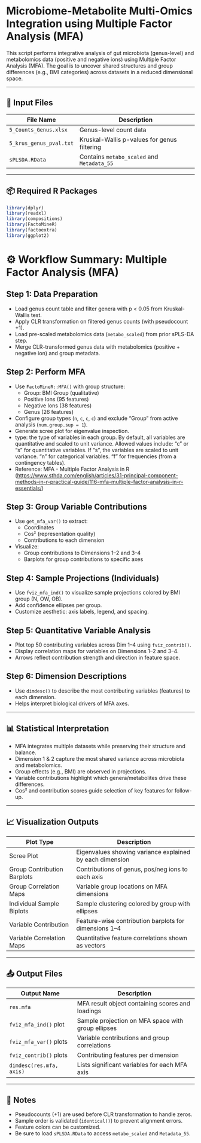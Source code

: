 # Microbiome-Metabolite Multi-Omics Integration using Multiple Factor Analysis (MFA)

This script performs integrative analysis of gut microbiota (genus-level) and metabolomics data (positive and negative ions) using Multiple Factor Analysis (MFA). The goal is to uncover shared structures and group differences (e.g., BMI categories) across datasets in a reduced dimensional space.

---

## 📂 Input Files

| File Name                                  | Description                                  |
|--------------------------------------------|----------------------------------------------|
| `5_Counts_Genus.xlsx`                      | Genus-level count data                       |
| `5_krus_genus_pval.txt`                    | Kruskal-Wallis p-values for genus filtering  |
| `sPLSDA.RData`                             | Contains `metabo_scaled` and `Metadata_55`  |

---

## 📦 Required R Packages

```r
library(dplyr)
library(readxl)
library(compositions)
library(FactoMineR)
library(factoextra)
library(ggplot2)
```



# ⚙️ Workflow Summary: Multiple Factor Analysis (MFA)

## Step 1: Data Preparation
- Load genus count table and filter genera with p < 0.05 from Kruskal-Wallis test.
- Apply CLR transformation on filtered genus counts (with pseudocount +1).
- Load pre-scaled metabolomics data (`metabo_scaled`) from prior sPLS-DA step.
- Merge CLR-transformed genus data with metabolomics (positive + negative ion) and group metadata.

## Step 2: Perform MFA
- Use `FactoMineR::MFA()` with group structure:
  - Group: BMI Group (qualitative)
  - Positive Ions (95 features)
  - Negative Ions (38 features)
  - Genus (26 features)
- Configure group types (`n`, `c`, `c`, `c`) and exclude “Group” from active analysis (`num.group.sup = 1`).
- Generate scree plot for eigenvalue inspection.
- type: the type of variables in each group. By default, all variables are quantitative and scaled to unit variance. Allowed values include:
“c” or “s” for quantitative variables. If “s”, the variables are scaled to unit variance.
“n” for categorical variables.
“f” for frequencies (from a contingency tables).
- Reference: MFA - Multiple Factor Analysis in R (https://www.sthda.com/english/articles/31-principal-component-methods-in-r-practical-guide/116-mfa-multiple-factor-analysis-in-r-essentials/)

## Step 3: Group Variable Contributions
- Use `get_mfa_var()` to extract:
  - Coordinates
  - Cos² (representation quality)
  - Contributions to each dimension
- Visualize:
  - Group contributions to Dimensions 1–2 and 3–4
  - Barplots for group contributions to specific axes

## Step 4: Sample Projections (Individuals)
- Use `fviz_mfa_ind()` to visualize sample projections colored by BMI group (N, OW, OB).
- Add confidence ellipses per group.
- Customize aesthetic: axis labels, legend, and spacing.

## Step 5: Quantitative Variable Analysis
- Plot top 50 contributing variables across Dim 1–4 using `fviz_contrib()`.
- Display correlation maps for variables on Dimensions 1–2 and 3–4.
- Arrows reflect contribution strength and direction in feature space.

## Step 6: Dimension Descriptions
- Use `dimdesc()` to describe the most contributing variables (features) to each dimension.
- Helps interpret biological drivers of MFA axes.

---

## 📊 Statistical Interpretation
- MFA integrates multiple datasets while preserving their structure and balance.
- Dimension 1 & 2 capture the most shared variance across microbiota and metabolomics.
- Group effects (e.g., BMI) are observed in projections.
- Variable contributions highlight which genera/metabolites drive these differences.
- Cos² and contribution scores guide selection of key features for follow-up.

---

## 📈 Visualization Outputs

| Plot Type                   | Description                                                   |
|----------------------------|---------------------------------------------------------------|
| Scree Plot                 | Eigenvalues showing variance explained by each dimension      |
| Group Contribution Barplots| Contributions of genus, pos/neg ions to each axis             |
| Group Correlation Maps     | Variable group locations on MFA dimensions                    |
| Individual Sample Biplots  | Sample clustering colored by group with ellipses              |
| Variable Contribution      | Feature-wise contribution barplots for dimensions 1–4         |
| Variable Correlation Maps  | Quantitative feature correlations shown as vectors            |

---

## 📤 Output Files

| Output Name           | Description                                                     |
|-----------------------|-----------------------------------------------------------------|
| `res.mfa`             | MFA result object containing scores and loadings                |
| `fviz_mfa_ind()` plot | Sample projection on MFA space with group ellipses              |
| `fviz_mfa_var()` plots| Variable contributions and group correlations                   |
| `fviz_contrib()` plots| Contributing features per dimension                         |
| `dimdesc(res.mfa, axis)`| Lists significant variables for each MFA axis                  |

---

## 📝 Notes
- Pseudocounts (+1) are used before CLR transformation to handle zeros.
- Sample order is validated (`identical()`) to prevent alignment errors.
- Feature colors can be customized.
- Be sure to load `sPLSDA.RData` to access `metabo_scaled` and `Metadata_55`.
